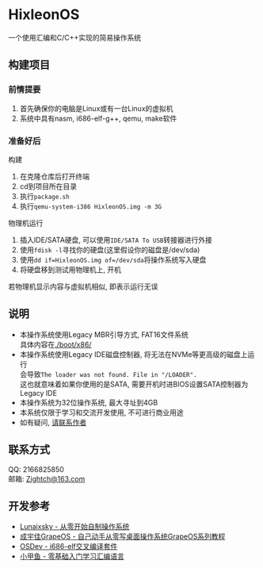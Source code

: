# HixleonOS
一个使用汇编和C/C++实现的简易操作系统  

## 构建项目
### 前情提要
1. 首先确保你的电脑是Linux或有一台Linux的虚拟机
2. 系统中具有nasm, i686-elf-g++, qemu, make软件

### 准备好后
构建
1. 在克隆仓库后打开终端
2. cd到项目所在目录
3. 执行`package.sh`
4. 执行`qemu-system-i386 HixleonOS.img -m 3G`

物理机运行
1. 插入IDE/SATA硬盘, 可以使用`IDE/SATA To USB`转接器进行外接
2. 使用`fdisk -l`寻找你的硬盘(这里假设你的磁盘是/dev/sda)
3. 使用`dd if=HixleonOS.img of=/dev/sda`将操作系统写入硬盘
4. 将硬盘移到测试用物理机上, 开机

若物理机显示内容与虚拟机相似, 即表示运行无误

## 说明
* 本操作系统使用Legacy MBR引导方式, FAT16文件系统  
  具体内容在[./boot/x86/](/boot/x86/)
* 本操作系统使用Legacy IDE磁盘控制器, 将无法在NVMe等更高级的磁盘上运行  
  会导致`The loader was not found. File in "/LOADER".`  
  这也就意味着如果你使用的是SATA, 需要开机时进BIOS设置SATA控制器为Legacy IDE
* 本操作系统为32位操作系统, 最大寻址到4GB
* 本系统仅限于学习和交流开发使用, 不可进行商业用途  
* 如有疑问, [请联系作者](#联系方式)

## 联系方式
QQ: 2166825850  
邮箱: Zightch@163.com

## 开发参考
* [Lunaixsky - 从零开始自制操作系统](https://www.bilibili.com/video/BV1zv4y1g7J3/)
* [成宇佳GrapeOS - 自己动手从零写桌面操作系统GrapeOS系列教程](https://www.bilibili.com/video/BV1nv4y1b7Nj/)
* [OSDev - i686-elf交叉编译套件](https://wiki.osdev.org/GCC_Cross-Compiler)
* [小甲鱼 - 零基础入门学习汇编语言](https://www.bilibili.com/video/BV1Rs411c7HG/)
